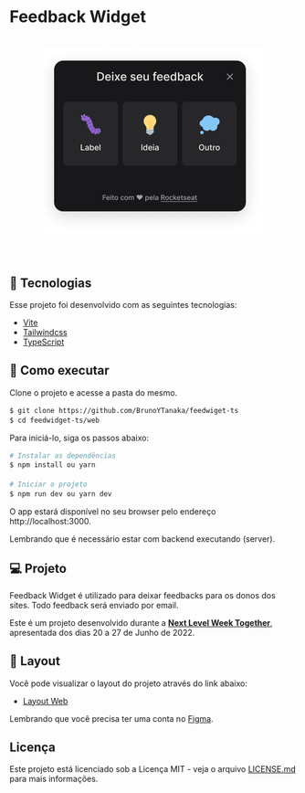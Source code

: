 # Feedback Widget

<h1 align="center">
    <img alt="Letmeask" src=".github/preview.png" />
</h1>

<br>

## 🧪 Tecnologias

Esse projeto foi desenvolvido com as seguintes tecnologias:

- [Vite](https://vitejs.dev/)
- [Tailwindcss](https://tailwindcss.com/)
- [TypeScript](https://www.typescriptlang.org/)

## 🚀 Como executar

Clone o projeto e acesse a pasta do mesmo.

```bash
$ git clone https://github.com/BrunoYTanaka/feedwiget-ts
$ cd feedwidget-ts/web
```

Para iniciá-lo, siga os passos abaixo:
```bash
# Instalar as dependências
$ npm install ou yarn

# Iniciar o projeto
$ npm run dev ou yarn dev
```
O app estará disponível no seu browser pelo endereço http://localhost:3000.

Lembrando que é necessário estar com backend executando (server).

## 💻 Projeto

Feedback Widget é utilizado para deixar feedbacks para os donos dos sites. Todo feedback será enviado por email.

Este é um projeto desenvolvido durante a **[Next Level Week Together](https://nextlevelweek.com/)**, apresentada dos dias 20 a 27 de Junho de 2022.


## 🔖 Layout

Você pode visualizar o layout do projeto através do link abaixo:

- [Layout Web](https://www.figma.com/file/Zi6bqEpf2e5C4JkaamsenH/duplicate) 

Lembrando que você precisa ter uma conta no [Figma](http://figma.com/).


## Licença

Este projeto está licenciado sob a Licença MIT - veja o arquivo [LICENSE.md](LICENSE.md) para mais informações.